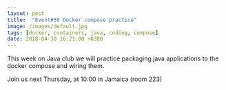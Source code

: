 ```yaml
---
layout: post
title:  "Event#58 Docker compose practice"
image: /images/default.jpg
tags: [docker, containers, java, coding, compose]
date: 2018-04-30 16:21:00 +0200
---
```


This week on Java club
we will practice packaging java applications to the docker compose and wiring them. []()

Join us next Thursday, at 10:00 in Jamaica (room 223)

